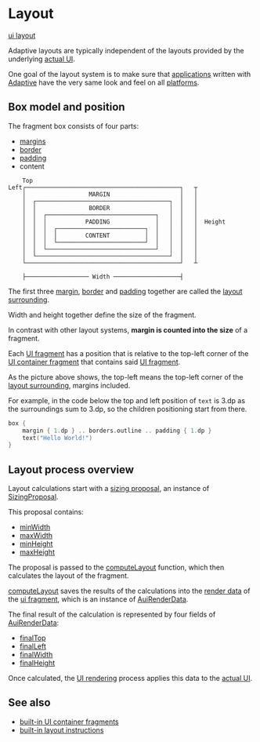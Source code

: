 # Layout

[ui layout](def://?inline)

Adaptive layouts are typically independent of the layouts provided by the underlying [actual UI](def://).

One goal of the layout system is to make sure that [applications](def://) written with [Adaptive](def://)
have the very same look and feel on all [platforms](def://).

## Box model and position

The fragment box consists of four parts:

- [margins](def://)
- [border](def://)
- [padding](def://)
- content

```text
    Top
Left┌────────────────────────────────────────────┐   ┬ 
    │                  MARGIN                    │   │
    │  ┌──────────────────────────────────────┐  │   │
    │  │               BORDER                 │  │   │
    │  │  ┌───────────────────────────────┐   │  │   │
    │  │  │           PADDING             │   │  │   │  Height
    │  │  │  ┌─────────────────────────┐  │   │  │   │ 
    │  │  │  │        CONTENT          │  │   │  │   │
    │  │  │  └─────────────────────────┘  │   │  │   │
    │  │  └───────────────────────────────┘   │  │   │
    │  └──────────────────────────────────────┘  │   │
    └────────────────────────────────────────────┘   ┴
    
    ├────────────────── Width ───────────────────┤
```

The first three [margin](def://), [border](def://) and [padding](def://) together are
called the [layout surrounding](def://).

Width and height together define the size of the fragment.

In contrast with other layout systems, **margin is counted into the size** of a fragment.

Each [UI fragment](def://) has a position that is relative to the top-left corner of 
the [UI container fragment](def://) that contains said [UI fragment](def://).

As the picture above shows, the top-left means the top-left corner of the [layout surrounding](def://),
margins included.

For example, in the code below the top and left position of `text` is 3.dp as the surroundings
sum to 3.dp, so the children positioning start from there.

```kotlin
box {
    margin { 1.dp } .. borders.outline .. padding { 1.dp }
    text("Hello World!")
}
```

## Layout process overview

Layout calculations start with a [sizing proposal](def://), an instance of [SizingProposal](class://).

This proposal contains:

- [minWidth](property://SizingProposal)
- [maxWidth](property://SizingProposal)
- [minHeight](property://SizingProposal)
- [maxHeight](property://SizingProposal)

The proposal is passed to the [computeLayout](function://AbstractAuiFragment) function, which then calculates
the layout of the fragment.

[computeLayout](function://AbstractAuiFragment) saves the results of the calculations into the [render data](def://)
of the [ui fragment](def://), which is an instance of [AuiRenderData](class://).

The final result of the calculation is represented by four fields of [AuiRenderData](class://):

- [finalTop](property://AuiRenderData)
- [finalLeft](property://AuiRenderData)
- [finalWidth](property://AuiRenderData)
- [finalHeight](property://AuiRenderData)

Once calculated, the [UI rendering](def://) process applies this data to the [actual UI](def://).

## See also

- [built-in UI container fragments](guide://)
- [built-in layout instructions](guide://)